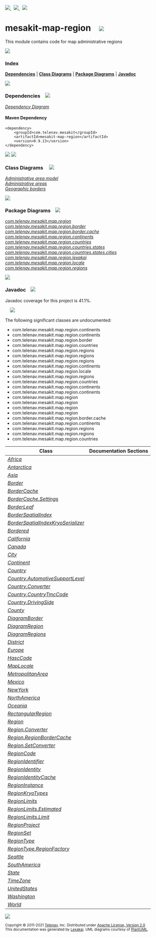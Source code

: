 [//]: # (start-user-text)

<a href="https://www.mesakit.org">
<img src="https://telenav.github.io/telenav-assets/images/icons/web-32.png" srcset="https://telenav.github.io/telenav-assets/images/icons/web-32-2x.png 2x"/>
</a>
&nbsp;
<a href="https://twitter.com/openmesakit">
<img src="https://telenav.github.io/telenav-assets/images/logos/twitter/twitter-32.png" srcset="https://telenav.github.io/telenav-assets/images/logos/twitter/twitter-32-2x.png 2x"/>
</a>
&nbsp;
<a href="https://mesakit.zulipchat.com">
<img src="https://telenav.github.io/telenav-assets/images/logos/zulip/zulip-32.png" srcset="https://telenav.github.io/telenav-assets/images/logos/zulip/zulip-32-2x.png 2x"/>
</a>

[//]: # (end-user-text)

# mesakit-map-region &nbsp;&nbsp; <img src="https://telenav.github.io/telenav-assets/images/icons//map-32.png" srcset="https://telenav.github.io/telenav-assets/images/icons//map-32-2x.png 2x"/>

This module contains code for map administrative regions

<img src="https://telenav.github.io/telenav-assets/images/icons/horizontal-line-512.png" srcset="https://telenav.github.io/telenav-assets/images/separators/horizontal-line-512-2x.png 2x"/>

### Index



[**Dependencies**](#dependencies) | [**Class Diagrams**](#class-diagrams) | [**Package Diagrams**](#package-diagrams) | [**Javadoc**](#javadoc)

<img src="https://telenav.github.io/telenav-assets/images/icons/horizontal-line-512.png" srcset="https://telenav.github.io/telenav-assets/images/separators/horizontal-line-512-2x.png 2x"/>

### Dependencies <a name="dependencies"></a> &nbsp;&nbsp; <img src="https://telenav.github.io/telenav-assets/images/icons/dependencies-32.png" srcset="https://telenav.github.io/telenav-assets/images/icons/dependencies-32-2x.png 2x"/>

[*Dependency Diagram*](https://www.mesakit.org/0.9.13/lexakai/mesakit/mesakit-map/region/documentation/diagrams/dependencies.svg)

#### Maven Dependency

    <dependency>
        <groupId>com.telenav.mesakit</groupId>
        <artifactId>mesakit-map-region</artifactId>
        <version>0.9.13</version>
    </dependency>

<img src="https://telenav.github.io/telenav-assets/images/icons/horizontal-line-128.png" srcset="https://telenav.github.io/telenav-assets/images/separators/horizontal-line-128-2x.png 2x"/>

[//]: # (start-user-text)



[//]: # (end-user-text)

<img src="https://telenav.github.io/telenav-assets/images/icons/horizontal-line-128.png" srcset="https://telenav.github.io/telenav-assets/images/separators/horizontal-line-128-2x.png 2x"/>

### Class Diagrams <a name="class-diagrams"></a> &nbsp; &nbsp; <img src="https://telenav.github.io/telenav-assets/images/icons/diagram-40.png" srcset="https://telenav.github.io/telenav-assets/images/icons/diagram-40-2x.png 2x"/>

[*Administrative area model*](https://www.mesakit.org/0.9.13/lexakai/mesakit/mesakit-map/region/documentation/diagrams/diagram-region.svg)  
[*Administrative areas*](https://www.mesakit.org/0.9.13/lexakai/mesakit/mesakit-map/region/documentation/diagrams/diagram-regions.svg)  
[*Geographic borders*](https://www.mesakit.org/0.9.13/lexakai/mesakit/mesakit-map/region/documentation/diagrams/diagram-border.svg)

<img src="https://telenav.github.io/telenav-assets/images/icons/horizontal-line-128.png" srcset="https://telenav.github.io/telenav-assets/images/separators/horizontal-line-128-2x.png 2x"/>

### Package Diagrams <a name="package-diagrams"></a> &nbsp;&nbsp; <img src="https://telenav.github.io/telenav-assets/images/icons/box-32.png" srcset="https://telenav.github.io/telenav-assets/images/icons/box-32-2x.png 2x"/>

[*com.telenav.mesakit.map.region*](https://www.mesakit.org/0.9.13/lexakai/mesakit/mesakit-map/region/documentation/diagrams/com.telenav.mesakit.map.region.svg)  
[*com.telenav.mesakit.map.region.border*](https://www.mesakit.org/0.9.13/lexakai/mesakit/mesakit-map/region/documentation/diagrams/com.telenav.mesakit.map.region.border.svg)  
[*com.telenav.mesakit.map.region.border.cache*](https://www.mesakit.org/0.9.13/lexakai/mesakit/mesakit-map/region/documentation/diagrams/com.telenav.mesakit.map.region.border.cache.svg)  
[*com.telenav.mesakit.map.region.continents*](https://www.mesakit.org/0.9.13/lexakai/mesakit/mesakit-map/region/documentation/diagrams/com.telenav.mesakit.map.region.continents.svg)  
[*com.telenav.mesakit.map.region.countries*](https://www.mesakit.org/0.9.13/lexakai/mesakit/mesakit-map/region/documentation/diagrams/com.telenav.mesakit.map.region.countries.svg)  
[*com.telenav.mesakit.map.region.countries.states*](https://www.mesakit.org/0.9.13/lexakai/mesakit/mesakit-map/region/documentation/diagrams/com.telenav.mesakit.map.region.countries.states.svg)  
[*com.telenav.mesakit.map.region.countries.states.cities*](https://www.mesakit.org/0.9.13/lexakai/mesakit/mesakit-map/region/documentation/diagrams/com.telenav.mesakit.map.region.countries.states.cities.svg)  
[*com.telenav.mesakit.map.region.lexakai*](https://www.mesakit.org/0.9.13/lexakai/mesakit/mesakit-map/region/documentation/diagrams/com.telenav.mesakit.map.region.lexakai.svg)  
[*com.telenav.mesakit.map.region.locale*](https://www.mesakit.org/0.9.13/lexakai/mesakit/mesakit-map/region/documentation/diagrams/com.telenav.mesakit.map.region.locale.svg)  
[*com.telenav.mesakit.map.region.regions*](https://www.mesakit.org/0.9.13/lexakai/mesakit/mesakit-map/region/documentation/diagrams/com.telenav.mesakit.map.region.regions.svg)

<img src="https://telenav.github.io/telenav-assets/images/icons/horizontal-line-128.png" srcset="https://telenav.github.io/telenav-assets/images/separators/horizontal-line-128-2x.png 2x"/>

### Javadoc <a name="javadoc"></a> &nbsp;&nbsp; <img src="https://telenav.github.io/telenav-assets/images/icons/books-24.png" srcset="https://telenav.github.io/telenav-assets/images/icons/books-24-2x.png 2x"/>

Javadoc coverage for this project is 41.1%.  
  
&nbsp; &nbsp; <img src="https://telenav.github.io/telenav-assets/images/meter/meter-40-96.png" srcset="https://telenav.github.io/telenav-assets/images/meter/meter-40-96-2x.png 2x"/>


The following significant classes are undocumented:  

- com.telenav.mesakit.map.region.continents  
- com.telenav.mesakit.map.region.continents  
- com.telenav.mesakit.map.region.border  
- com.telenav.mesakit.map.region.countries  
- com.telenav.mesakit.map.region.regions  
- com.telenav.mesakit.map.region.regions  
- com.telenav.mesakit.map.region.regions  
- com.telenav.mesakit.map.region.continents  
- com.telenav.mesakit.map.region.locale  
- com.telenav.mesakit.map.region.regions  
- com.telenav.mesakit.map.region.countries  
- com.telenav.mesakit.map.region.continents  
- com.telenav.mesakit.map.region.continents  
- com.telenav.mesakit.map.region  
- com.telenav.mesakit.map.region  
- com.telenav.mesakit.map.region  
- com.telenav.mesakit.map.region  
- com.telenav.mesakit.map.region.border.cache  
- com.telenav.mesakit.map.region.continents  
- com.telenav.mesakit.map.region.regions  
- com.telenav.mesakit.map.region.regions  
- com.telenav.mesakit.map.region.countries

| Class | Documentation Sections |
|---|---|
| [*Africa*](https://www.mesakit.org/0.9.13/javadoc/mesakit/mesakit.map.region/////////////////////////////////////////////////.html) |  |  
| [*Antarctica*](https://www.mesakit.org/0.9.13/javadoc/mesakit/mesakit.map.region/////////////////////////////////////////////////////.html) |  |  
| [*Asia*](https://www.mesakit.org/0.9.13/javadoc/mesakit/mesakit.map.region///////////////////////////////////////////////.html) |  |  
| [*Border*](https://www.mesakit.org/0.9.13/javadoc/mesakit/mesakit.map.region/////////////////////////////////////////////.html) |  |  
| [*BorderCache*](https://www.mesakit.org/0.9.13/javadoc/mesakit/mesakit.map.region////////////////////////////////////////////////////////.html) |  |  
| [*BorderCache.Settings*](https://www.mesakit.org/0.9.13/javadoc/mesakit/mesakit.map.region/////////////////////////////////////////////////////////////////.html) |  |  
| [*BorderLeaf*](https://www.mesakit.org/0.9.13/javadoc/mesakit/mesakit.map.region/////////////////////////////////////////////////.html) |  |  
| [*BorderSpatialIndex*](https://www.mesakit.org/0.9.13/javadoc/mesakit/mesakit.map.region/////////////////////////////////////////////////////////.html) |  |  
| [*BorderSpatialIndexKryoSerializer*](https://www.mesakit.org/0.9.13/javadoc/mesakit/mesakit.map.region///////////////////////////////////////////////////////////////////////.html) |  |  
| [*Bordered*](https://www.mesakit.org/0.9.13/javadoc/mesakit/mesakit.map.region///////////////////////////////////////////////.html) |  |  
| [*California*](https://www.mesakit.org/0.9.13/javadoc/mesakit/mesakit.map.region///////////////////////////////////////////////////////////.html) |  |  
| [*Canada*](https://www.mesakit.org/0.9.13/javadoc/mesakit/mesakit.map.region////////////////////////////////////////////////.html) |  |  
| [*City*](https://www.mesakit.org/0.9.13/javadoc/mesakit/mesakit.map.region////////////////////////////////////////////.html) |  |  
| [*Continent*](https://www.mesakit.org/0.9.13/javadoc/mesakit/mesakit.map.region/////////////////////////////////////////////////.html) |  |  
| [*Country*](https://www.mesakit.org/0.9.13/javadoc/mesakit/mesakit.map.region///////////////////////////////////////////////.html) |  |  
| [*Country.AutomotiveSupportLevel*](https://www.mesakit.org/0.9.13/javadoc/mesakit/mesakit.map.region//////////////////////////////////////////////////////////////////////.html) |  |  
| [*Country.Converter*](https://www.mesakit.org/0.9.13/javadoc/mesakit/mesakit.map.region/////////////////////////////////////////////////////////.html) |  |  
| [*Country.CountryTmcCode*](https://www.mesakit.org/0.9.13/javadoc/mesakit/mesakit.map.region//////////////////////////////////////////////////////////////.html) |  |  
| [*Country.DrivingSide*](https://www.mesakit.org/0.9.13/javadoc/mesakit/mesakit.map.region///////////////////////////////////////////////////////////.html) |  |  
| [*County*](https://www.mesakit.org/0.9.13/javadoc/mesakit/mesakit.map.region//////////////////////////////////////////////.html) |  |  
| [*DiagramBorder*](https://www.mesakit.org/0.9.13/javadoc/mesakit/mesakit.map.region/////////////////////////////////////////////////////.html) |  |  
| [*DiagramRegion*](https://www.mesakit.org/0.9.13/javadoc/mesakit/mesakit.map.region/////////////////////////////////////////////////////.html) |  |  
| [*DiagramRegions*](https://www.mesakit.org/0.9.13/javadoc/mesakit/mesakit.map.region//////////////////////////////////////////////////////.html) |  |  
| [*District*](https://www.mesakit.org/0.9.13/javadoc/mesakit/mesakit.map.region////////////////////////////////////////////////.html) |  |  
| [*Europe*](https://www.mesakit.org/0.9.13/javadoc/mesakit/mesakit.map.region/////////////////////////////////////////////////.html) |  |  
| [*HascCode*](https://www.mesakit.org/0.9.13/javadoc/mesakit/mesakit.map.region///////////////////////////////////////////////.html) |  |  
| [*MapLocale*](https://www.mesakit.org/0.9.13/javadoc/mesakit/mesakit.map.region////////////////////////////////////////////////.html) |  |  
| [*MetropolitanArea*](https://www.mesakit.org/0.9.13/javadoc/mesakit/mesakit.map.region////////////////////////////////////////////////////////.html) |  |  
| [*Mexico*](https://www.mesakit.org/0.9.13/javadoc/mesakit/mesakit.map.region////////////////////////////////////////////////.html) |  |  
| [*NewYork*](https://www.mesakit.org/0.9.13/javadoc/mesakit/mesakit.map.region////////////////////////////////////////////////////////.html) |  |  
| [*NorthAmerica*](https://www.mesakit.org/0.9.13/javadoc/mesakit/mesakit.map.region///////////////////////////////////////////////////////.html) |  |  
| [*Oceania*](https://www.mesakit.org/0.9.13/javadoc/mesakit/mesakit.map.region//////////////////////////////////////////////////.html) |  |  
| [*RectangularRegion*](https://www.mesakit.org/0.9.13/javadoc/mesakit/mesakit.map.region/////////////////////////////////////////////////////////.html) |  |  
| [*Region*](https://www.mesakit.org/0.9.13/javadoc/mesakit/mesakit.map.region//////////////////////////////////////.html) |  |  
| [*Region.Converter*](https://www.mesakit.org/0.9.13/javadoc/mesakit/mesakit.map.region////////////////////////////////////////////////.html) |  |  
| [*Region.RegionBorderCache*](https://www.mesakit.org/0.9.13/javadoc/mesakit/mesakit.map.region////////////////////////////////////////////////////////.html) |  |  
| [*Region.SetConverter*](https://www.mesakit.org/0.9.13/javadoc/mesakit/mesakit.map.region///////////////////////////////////////////////////.html) |  |  
| [*RegionCode*](https://www.mesakit.org/0.9.13/javadoc/mesakit/mesakit.map.region//////////////////////////////////////////.html) |  |  
| [*RegionIdentifier*](https://www.mesakit.org/0.9.13/javadoc/mesakit/mesakit.map.region////////////////////////////////////////////////.html) |  |  
| [*RegionIdentity*](https://www.mesakit.org/0.9.13/javadoc/mesakit/mesakit.map.region//////////////////////////////////////////////.html) |  |  
| [*RegionIdentityCache*](https://www.mesakit.org/0.9.13/javadoc/mesakit/mesakit.map.region////////////////////////////////////////////////////////////////.html) |  |  
| [*RegionInstance*](https://www.mesakit.org/0.9.13/javadoc/mesakit/mesakit.map.region//////////////////////////////////////////////.html) |  |  
| [*RegionKryoTypes*](https://www.mesakit.org/0.9.13/javadoc/mesakit/mesakit.map.region///////////////////////////////////////////////.html) |  |  
| [*RegionLimits*](https://www.mesakit.org/0.9.13/javadoc/mesakit/mesakit.map.region////////////////////////////////////////////.html) |  |  
| [*RegionLimits.Estimated*](https://www.mesakit.org/0.9.13/javadoc/mesakit/mesakit.map.region//////////////////////////////////////////////////////.html) |  |  
| [*RegionLimits.Limit*](https://www.mesakit.org/0.9.13/javadoc/mesakit/mesakit.map.region//////////////////////////////////////////////////.html) |  |  
| [*RegionProject*](https://www.mesakit.org/0.9.13/javadoc/mesakit/mesakit.map.region/////////////////////////////////////////////.html) |  |  
| [*RegionSet*](https://www.mesakit.org/0.9.13/javadoc/mesakit/mesakit.map.region/////////////////////////////////////////.html) |  |  
| [*RegionType*](https://www.mesakit.org/0.9.13/javadoc/mesakit/mesakit.map.region//////////////////////////////////////////.html) |  |  
| [*RegionType.RegionFactory*](https://www.mesakit.org/0.9.13/javadoc/mesakit/mesakit.map.region////////////////////////////////////////////////////////.html) |  |  
| [*Seattle*](https://www.mesakit.org/0.9.13/javadoc/mesakit/mesakit.map.region///////////////////////////////////////////////////////////////.html) |  |  
| [*SouthAmerica*](https://www.mesakit.org/0.9.13/javadoc/mesakit/mesakit.map.region///////////////////////////////////////////////////////.html) |  |  
| [*State*](https://www.mesakit.org/0.9.13/javadoc/mesakit/mesakit.map.region/////////////////////////////////////////////.html) |  |  
| [*TimeZone*](https://www.mesakit.org/0.9.13/javadoc/mesakit/mesakit.map.region////////////////////////////////////////////////.html) |  |  
| [*UnitedStates*](https://www.mesakit.org/0.9.13/javadoc/mesakit/mesakit.map.region//////////////////////////////////////////////////////.html) |  |  
| [*Washington*](https://www.mesakit.org/0.9.13/javadoc/mesakit/mesakit.map.region///////////////////////////////////////////////////////////.html) |  |  
| [*World*](https://www.mesakit.org/0.9.13/javadoc/mesakit/mesakit.map.region/////////////////////////////////////////////.html) |  |  

[//]: # (start-user-text)



[//]: # (end-user-text)

<img src="https://telenav.github.io/telenav-assets/images/icons/horizontal-line-512.png" srcset="https://telenav.github.io/telenav-assets/images/separators/horizontal-line-512-2x.png 2x"/>

<sub>Copyright &#169; 2011-2021 [Telenav](https://telenav.com), Inc. Distributed under [Apache License, Version 2.0](LICENSE)</sub>  
<sub>This documentation was generated by [Lexakai](https://lexakai.org). UML diagrams courtesy of [PlantUML](https://plantuml.com).</sub>
